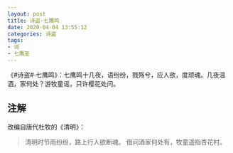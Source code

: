 ```yaml
---
layout: post
title: 诗盗·七鹰鸣
date: 2020-04-04 13:55:12
categories: 诗盗
tags:
- 词
- 七鹰圣
---
```

《#诗盗#·七鹰鸣》：七鹰鸣十几夜，语纷纷，戮殇兮，应人欲，度顽魂。几夜温酒，家何处？游牧童谣，只许樱花处问。

## 注解

改编自唐代杜牧的《清明》：

> 清明时节雨纷纷，路上行人欲断魂。
> 借问酒家何处有，牧童遥指杏花村。